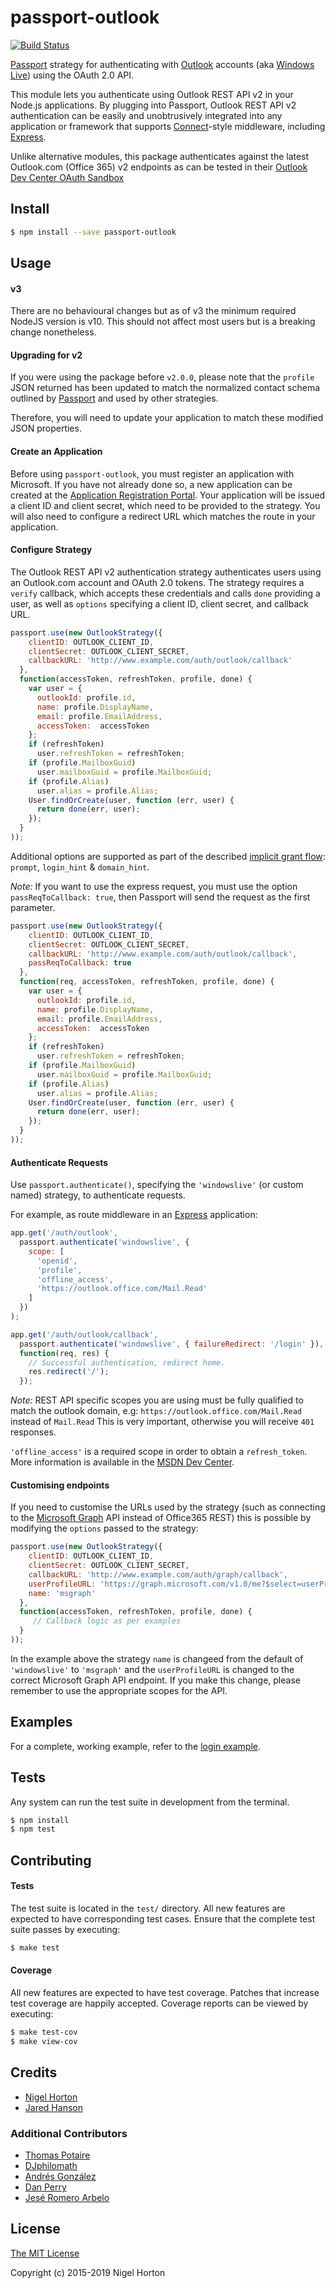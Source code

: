 # passport-outlook

[![Build Status](https://travis-ci.org/clocked0ne/passport-outlook.svg)](https://travis-ci.org/clocked0ne/passport-outlook)

[Passport](https://github.com/jaredhanson/passport) strategy for authenticating
with [Outlook](http://www.outlook.com/) accounts (aka [Windows Live](http://www.live.com/))
using the OAuth 2.0 API.

This module lets you authenticate using Outlook REST API v2 in your Node.js
applications. By plugging into Passport, Outlook REST API v2 authentication
can be easily and unobtrusively integrated into any application or
framework that supports [Connect](http://www.senchalabs.org/connect/)-style
middleware, including [Express](http://expressjs.com/).

Unlike alternative modules, this package authenticates against the latest
Outlook.com (Office 365) v2 endpoints as can be tested in their
[Outlook Dev Center OAuth Sandbox](https://oauthplay.azurewebsites.net/)

## Install

```bash
$ npm install --save passport-outlook
```

## Usage

#### v3

There are no behavioural changes but as of v3 the minimum required NodeJS version
is v10. This should not affect most users but is a breaking change nonetheless.

#### Upgrading for v2

If you were using the package before `v2.0.0`, please note that the `profile`
JSON returned has been updated to match the normalized contact schema outlined
by [Passport](http://passportjs.org/docs/profile) and used by other strategies.

Therefore, you will need to update your application to match these modified JSON
properties.

#### Create an Application

Before using `passport-outlook`, you must register an application with Microsoft.
If you have not already done so, a new application can be created at the
[Application Registration Portal](https://apps.dev.microsoft.com/). Your
application will be issued a client ID and client secret, which need to be
provided to the strategy. You will also need to configure a redirect URL which
matches the route in your application.


#### Configure Strategy

The Outlook REST API v2 authentication strategy authenticates users using an
Outlook.com account and OAuth 2.0 tokens.  The strategy requires a `verify`
callback, which accepts these credentials and calls `done` providing a user,
as well as `options` specifying a client ID, client secret, and callback URL.

```js
passport.use(new OutlookStrategy({
    clientID: OUTLOOK_CLIENT_ID,
    clientSecret: OUTLOOK_CLIENT_SECRET,
    callbackURL: 'http://www.example.com/auth/outlook/callback'
  },
  function(accessToken, refreshToken, profile, done) {
    var user = {
      outlookId: profile.id,
      name: profile.DisplayName,
      email: profile.EmailAddress,
      accessToken:  accessToken
    };
    if (refreshToken)
      user.refreshToken = refreshToken;
    if (profile.MailboxGuid)
      user.mailboxGuid = profile.MailboxGuid;
    if (profile.Alias)
      user.alias = profile.Alias;
    User.findOrCreate(user, function (err, user) {
      return done(err, user);
    });
  }
));
```

Additional options are supported as part of the described 
[implicit grant flow](https://docs.microsoft.com/en-us/azure/active-directory/develop/v2-oauth2-implicit-grant-flow):
`prompt`, `login_hint` & `domain_hint`.

*Note:*
If you want to use the express request, you must use the option
`passReqToCallback: true`, then Passport will send the request as the first parameter.

```js
passport.use(new OutlookStrategy({
    clientID: OUTLOOK_CLIENT_ID,
    clientSecret: OUTLOOK_CLIENT_SECRET,
    callbackURL: 'http://www.example.com/auth/outlook/callback',
    passReqToCallback: true
  },
  function(req, accessToken, refreshToken, profile, done) {
    var user = {
      outlookId: profile.id,
      name: profile.DisplayName,
      email: profile.EmailAddress,
      accessToken:  accessToken
    };
    if (refreshToken)
      user.refreshToken = refreshToken;
    if (profile.MailboxGuid)
      user.mailboxGuid = profile.MailboxGuid;
    if (profile.Alias)
      user.alias = profile.Alias;
    User.findOrCreate(user, function (err, user) {
      return done(err, user);
    });
  }
));
```

#### Authenticate Requests

Use `passport.authenticate()`, specifying the `'windowslive'` (or custom named)
strategy, to authenticate requests.

For example, as route middleware in an [Express](http://expressjs.com/)
application:

```js
app.get('/auth/outlook',
  passport.authenticate('windowslive', {
    scope: [
      'openid',
      'profile',
      'offline_access',
      'https://outlook.office.com/Mail.Read'
    ]
  })
);

app.get('/auth/outlook/callback', 
  passport.authenticate('windowslive', { failureRedirect: '/login' }),
  function(req, res) {
    // Successful authentication, redirect home.
    res.redirect('/');
  });
```

*Note:*
REST API specific scopes you are using must be fully qualified to match the
outlook domain, e.g: `https://outlook.office.com/Mail.Read` instead of `Mail.Read`
This is very important, otherwise you will receive `401` responses.

`'offline_access'` is a required scope in order to obtain a
`refresh_token`. More information is available in the [MSDN Dev Center](https://msdn.microsoft.com/en-us/office/office365/api/use-outlook-rest-api#get-an-access-token).

#### Customising endpoints

If you need to customise the URLs used by the strategy (such as
connecting to the [Microsoft Graph](https://developer.microsoft.com/en-us/graph)
API instead of Office365 REST) this is possible by modifying the
`options` passed to the strategy:

```js
passport.use(new OutlookStrategy({
    clientID: OUTLOOK_CLIENT_ID,
    clientSecret: OUTLOOK_CLIENT_SECRET,
    callbackURL: 'http://www.example.com/auth/graph/callback',
    userProfileURL: 'https://graph.microsoft.com/v1.0/me?$select=userPrincipalName',
    name: 'msgraph'
  },
  function(accessToken, refreshToken, profile, done) {
     // Callback logic as per examples
  }
));
```

In the example above the strategy `name` is changeed from the default of `'windowslive'`
to `'msgraph'` and the `userProfileURL` is changed to the correct Microsoft Graph
API endpoint. If you make this change, please remember to use the appropriate scopes
for the API.

## Examples

For a complete, working example, refer to the [login example](https://github.com/clocked0ne/passport-outlook/tree/master/examples/login).

## Tests

Any system can run the test suite in development from the terminal.

```bash
$ npm install
$ npm test
```

## Contributing

#### Tests

The test suite is located in the `test/` directory. All new features are
expected to have corresponding test cases. Ensure that the complete test suite
passes by executing:

```bash
$ make test
```

#### Coverage

All new features are expected to have test coverage. Patches that
increase test coverage are happily accepted. Coverage reports can be viewed by
executing:

```bash
$ make test-cov
$ make view-cov
```

## Credits

  - [Nigel Horton](https://github.com/clocked0ne)
  - [Jared Hanson](https://github.com/jaredhanson)

### Additional Contributors

  - [Thomas Potaire](https://github.com/http-teapot)
  - [DJphilomath](https://github.com/DJphilomath)
  - [Andrés González](https://github.com/andreider04)
  - [Dan Perry](https://github.com/dperry)
  - [Jesé Romero Arbelo](https://github.com/Linkaynn)

## License

[The MIT License](http://opensource.org/licenses/MIT)

Copyright (c) 2015-2019 Nigel Horton
